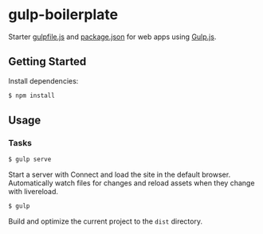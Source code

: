 # gulp-boilerplate

Starter [gulpfile.js](https://github.com/jonkemp/gulp-boilerplate/blob/master/gulpfile.js) and [package.json](https://github.com/jonkemp/gulp-boilerplate/blob/master/package.json) for web apps using [Gulp.js](http://gulpjs.com/).

## Getting Started

Install dependencies:

```bash
$ npm install
```

## Usage

### Tasks

```bash
$ gulp serve
```

Start a server with Connect and load the site in the default browser. Automatically watch files for changes and reload assets when they change with livereload.

```bash
$ gulp
```

Build and optimize the current project to the `dist` directory.
